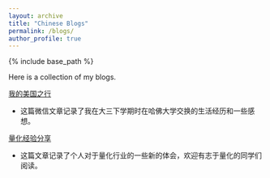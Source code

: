 ```yaml
---
layout: archive
title: "Chinese Blogs"
permalink: /blogs/
author_profile: true
---
```

{% include base_path %}

Here is a collection of my blogs.

[我的美国之行](https://mp.weixin.qq.com/s/jF3f3R8vkk8CMpqDf0QQIw)

+ 这篇微信文章记录了我在大三下学期时在哈佛大学交换的生活经历和一些感想。

[量化经验分享](https://pkuyijia.github.io/quant_advice/)

+ 这篇文章记录了个人对于量化行业的一些新的体会，欢迎有志于量化的同学们阅读。
